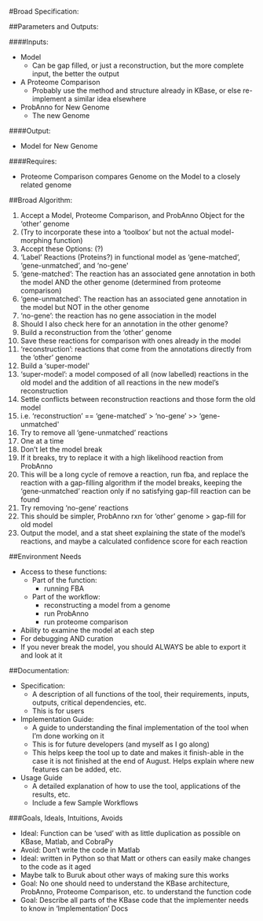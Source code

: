 #Broad Specification:

##Parameters and Outputs:

####Inputs: 
- Model
  - Can be gap filled, or just a reconstruction, but the more complete input, the better the output
- A Proteome Comparison
  - Probably use the method and structure already in KBase, or else re-implement a similar idea elsewhere
- ProbAnno for New Genome
  - The new Genome

####Output:
- Model for New Genome

####Requires:
- Proteome Comparison compares Genome on the Model to a closely related genome

##Broad Algorithm:
1. Accept a Model, Proteome Comparison, and ProbAnno Object for the ‘other’ genome
  1. (Try to incorporate these into a ‘toolbox’ but not the actual model-morphing function)
2. Accept these Options: (?)
  1. ‘Label’ Reactions (Proteins?) in functional model as ‘gene-matched’, ‘gene-unmatched’, and ‘no-gene'
  2. ‘gene-matched’: The reaction has an associated gene annotation in both the model AND the other genome (determined from proteome comparison)
  3. ‘gene-unmatched’: The reaction has an associated gene annotation in the model but NOT in the other genome
  4. ‘no-gene’: the reaction has no gene association in the model 
  5. Should I also check here for an annotation in the other genome?
3. Build a reconstruction from the ‘other’ genome
  1. Save these reactions for comparison with ones already in the model
  2. ‘reconstruction’: reactions that come from the annotations directly from the ‘other’ genome
4. Build a ‘super-model'
  1. ‘super-model’: a model composed of all (now labelled) reactions in the old model and the addition of all reactions in the new model’s reconstruction
5. Settle conflicts between reconstruction reactions and those form the old model
  1. i.e. ‘reconstruction’ == ‘gene-matched’ > ‘no-gene’ >> ‘gene-unmatched'
6.  Try to remove all ‘gene-unmatched’ reactions
  1. One at a time
  2. Don’t let the model break
  3. If it breaks, try to replace it with a high likelihood reaction from ProbAnno
  4. This will be a long cycle of remove a reaction, run fba, and replace the reaction with a gap-filling algorithm if the model breaks, keeping the ‘gene-unmatched’ reaction only if no satisfying gap-fill reaction can be found
7. Try removing ‘no-gene’ reactions
  1. This should be simpler, ProbAnno rxn for ‘other’ genome > gap-fill for old model
8. Output the model, and a stat sheet explaining the state of the model’s reactions, and maybe a calculated confidence score for each reaction

##Environment Needs
- Access to these functions:
  - Part of the function:
    - running FBA
  - Part of the workflow:
    - reconstructing a model from a genome
    - run ProbAnno
    - run proteome comparison
 - Ability to examine the model at each step
  - For debugging AND curation
  - If you never break the model, you should ALWAYS be able to export it and look at it

##Documentation:
- Specification:
  - A description of all functions of the tool, their requirements, inputs, outputs, critical dependencies, etc.
  - This is for users
- Implementation Guide:
  - A guide to understanding the final implementation of the tool when I’m done working on it
  - This is for future developers (and myself as I go along)
  - This helps keep the tool up to date and makes it finish-able in the case it is not finished at the end of August. Helps explain where new features can be added, etc.
- Usage Guide
  - A detailed explanation of how to use the tool, applications of the results, etc. 
  - Include a few Sample Workflows

###Goals, Ideals, Intuitions, Avoids
- Ideal: Function can be ‘used’ with as little duplication as possible on KBase,  Matlab, and CobraPy
- Avoid: Don’t write the code in Matlab
- Ideal: written in Python so that Matt or others can easily make changes to the code as it aged
- Maybe talk to Buruk about other ways of making sure this works
- Goal: No one should need to understand the KBase architecture, ProbAnno, Proteome Comparison, etc. to understand the function code
- Goal: Describe all parts of the KBase code that the implementer needs to know in ‘Implementation’ Docs
